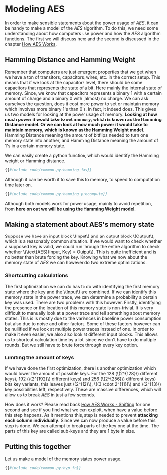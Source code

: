 # Modeling AES

In order to make sensible statements about the power usage of _AES_, it can be
handy to make a model of the _AES_ algorithm. To do this, we need some
understanding about how computers use power and how the _AES_ algorithm
functions. The first we will discuss here and the second is discussed in the
chapter [How AES Works](./workings.md).

## Hamming Distance and Hamming Weight

Remember that computers are just emergent properties that we get when we have a
ton of transitors, capacitors, wires, etc. in the correct setup. This means that
if we look at the capacitors level, there should be some capacitors that
represents the state of a bit. Here mainly the internal state of memory. Since,
we know that capacitors represents a binary 1 with a certain amount of charge
and a binary 0 with (almost) no charge. We can ask ourselves the question, does
it cost more power to set or maintain memory which involves more binary 1's than
0's. In fact, it indeed does. This gives us two models for looking at the power
usage of memory. __Looking at how much power it would take to set memory, which is
known as the Hamming Distance model. Or we can look at how much power it would
take to maintain memory, which is known as the Hamming Weight model.__ Hamming
Distance meaning the amount of bitflips needed to turn one memory state into
another, and Hamming Distance meaning the amount of 1's in a certain memory
state.

We can easily create a python function, which would identify the Hamming weight
or Hamming distance.

```python
{{#include code/common.py:hamming_fns}}
```

Although it can be worth it to save this to memory, to speed to computation time
later on.

```python
{{#include code/common.py:hamming_precompute}}
```

Although both models work for power usage, mainly to avoid repetition, from
__here on out we will be using the Hamming Weight model__.

## Making a statement about AES's memory state

Suppose we have an input block \\(Input\\) and an output block \\(Output\\),
which is a reasonably common situation. If we would want to check whether a
supposed key is valid, we could run through the entire algorithm to check
whether \\(\text{AES}(Input, Key) = Output\\). This is quite inefficient and is
no better than brute forcing the key. Knowing what we now about the memory state
of _AES_ we can however do two extreme optimizations.

### Shortcutting calculations

The first optimization we can do has to do with identifying the first memory state
where the key and the \\(Input\\) are combined. If we can identify this memory
state in the power trace, we can determine a probability a certain key was used.
There are two problems with this however. Firstly, identifying the presence or
the location of this memory state is non-trivial. It is very difficult to
manually look at a power trace and tell something about memory states. This is
is mostly due to the variances in baseline power consumption but also due to
noise and other factors. Some of these factors however can be nullified if we
look at multiple power traces instead of one. In order to make it even easier,
we also also look at different input blocks. This allows us to shortcut
calculation time by a lot, since we don't have to do multiple rounds. But we
still have to brute force through every key option.

### Limiting the amount of keys

If we have done the first optimization, there is another optimization which
would lower the amount of possible keys. For the 128 (\\(2^{128}\\) different
keys), 192 (\\(2^{192}\\) different
keys) and 256 (\\(2^{256}\\) different
keys) bits key
variants, this leaves just \\(2^{12}\\), \\((3 \cdot 2^{11})\\) and \\(2^{13}\\)
key possibilities left, respectively. These are massive differences, which will
allow us to break _AES_ in just a few seconds.

How does it work? Please read back [How AES Works -
Shifting](./workings.md#shifting) for one second and see if you find what we can
exploit, when have a value before this step happens. As it mentions this, step
is needed to prevent __attacking each column individually__. Since we can now
produce a value before this step is done. We can attempt to break parts of the
key one at the time. The parts of this key are called sub-keys and they are 1
byte in size.

## Putting this together

Let us make a model of the memory states power usage.

```python
{{#include code/common.py:hyp_fn}}
```

